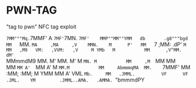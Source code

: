 # PWN-TAG
"tag to pwn" NFC tag exploit

                                                                                    
`7MM"""Mq.`7MMF'     A     `7MF'`7MN.   `7MF'    MMP""MM""YMM   db       .g8"""bgd  
  MM   `MM. `MA     ,MA     ,V    MMN.    M      P'   MM   `7  ;MM:    .dP'     `M  
  MM   ,M9   VM:   ,VVM:   ,V     M YMb   M           MM      ,V^MM.   dM'       `  
  MMmmdM9     MM.  M' MM.  M'     M  `MN. M           MM     ,M  `MM   MM           
  MM          `MM A'  `MM A'      M   `MM.M           MM     AbmmmqMA  MM.    `7MMF'
  MM           :MM;    :MM;       M     YMM           MM    A'     VML `Mb.     MM  
.JMML.          VF      VF      .JML.    YM         .JMML..AMA.   .AMMA. `"bmmmdPY  

